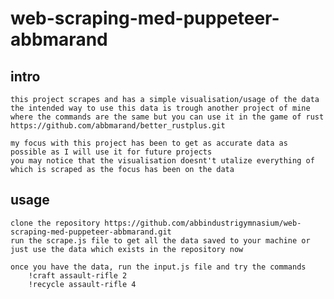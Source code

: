 # web-scraping-med-puppeteer-abbmarand
## intro
    this project scrapes and has a simple visualisation/usage of the data
    the intended way to use this data is trough another project of mine where the commands are the same but you can use it in the game of rust
    https://github.com/abbmarand/better_rustplus.git
    
    my focus with this project has been to get as accurate data as possible as I will use it for future projects
    you may notice that the visualisation doesnt't utalize everything of which is scraped as the focus has been on the data
## usage
    clone the repository https://github.com/abbindustrigymnasium/web-scraping-med-puppeteer-abbmarand.git
    run the scrape.js file to get all the data saved to your machine or just use the data which exists in the repository now

    once you have the data, run the input.js file and try the commands
        !craft assault-rifle 2
        !recycle assault-rifle 4
    